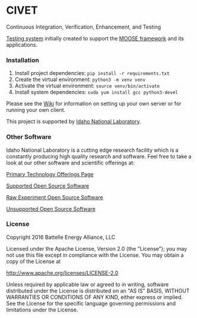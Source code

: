 # CIVET
Continuous Integration, Verification, Enhancement, and Testing

[Testing system](https://civet.inl.gov) initially created to support the [MOOSE framework](http://www.mooseframework.org) and its applications.

### Installation
1. Install project dependencies: `pip install -r requirements.txt`
2. Create the virtual environment: `python3 -m venv venv`
3. Activate the virtual environment: `source venv/bin/activate`
4. Install system dependencies: `sudo yum install gcc python3-devel`


Please see the [Wiki](https://www.github.com/idaholab/civet/wiki) for information on setting up your own server or
for running your own client.

This project is supported by [Idaho National Laboratory](https://www.inl.gov/).

### Other Software
Idaho National Laboratory is a cutting edge research facility which is a constantly producing high quality research and software. Feel free to take a look at our other software and scientific offerings at:

[Primary Technology Offerings Page](https://www.inl.gov/inl-initiatives/technology-deployment)

[Supported Open Source Software](https://github.com/idaholab)

[Raw Experiment Open Source Software](https://github.com/IdahoLabResearch)

[Unsupported Open Source Software](https://github.com/IdahoLabCuttingBoard)

### License

Copyright 2016 Battelle Energy Alliance, LLC

Licensed under the Apache License, Version 2.0 (the "License");
you may not use this file except in compliance with the License.
You may obtain a copy of the License at

  http://www.apache.org/licenses/LICENSE-2.0

Unless required by applicable law or agreed to in writing, software
distributed under the License is distributed on an "AS IS" BASIS,
WITHOUT WARRANTIES OR CONDITIONS OF ANY KIND, either express or implied.
See the License for the specific language governing permissions and
limitations under the License.
